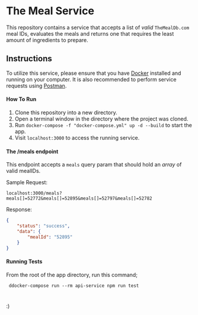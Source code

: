 # The Meal Service
This repository contains a service that accepts a list of *valid* `TheMealDb.com` meal IDs, evaluates the meals and returns one that requires the least amount of ingredients to prepare.

## Instructions
To utilize this service, please ensure that you have [Docker](https://www.docker.com) installed and running on your computer. It is also recommended to perform service requests using [Postman](https://www.getpostman.com).

#### How To Run 
1. Clone this repository into a new directory.
2. Open a terminal window in the directory where the project was cloned.
3. Run `docker-compose -f "docker-compose.yml" up -d --build` to start the app.
4. Visit `localhost:3000` to access the running service.

#### The /meals endpoint
This endpoint accepts a `meals` query param that should hold an *array* of valid mealIDs. 

Sample Request: 

```
localhost:3000/meals?meals[]=52772&meals[]=52895&meals[]=52797&meals[]=52782
```

Response: 

```json
{
    "status": "success",
    "data": {
        "mealId": "52895"
    }
}
```

#### Running Tests
From the root of the app directory, run this command;

     ddocker-compose run --rm api-service npm run test


#
:)